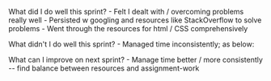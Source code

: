  What did I do well this sprint?
    - Felt I dealt with / overcoming problems really well
        - Persisted w googling and resources like StackOverflow to solve problems
    - Went through the resources for html / CSS comprehensively

 What didn't I do well this sprint?
    - Managed time inconsistently; as below:

 What can I improve on next sprint?
    - Manage time better / more consistently -- find balance between resources and assignment-work